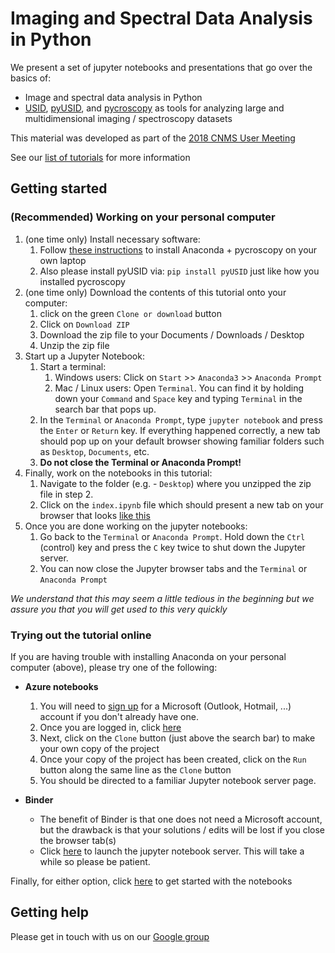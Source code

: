 # Imaging and Spectral Data Analysis in Python

We present a set of jupyter notebooks and presentations that go over the
basics of:

- Image and spectral data analysis in Python 
- [USID](https://pycroscopy.github.io/pyUSID/data_format.html), [pyUSID](https://pycroscopy.github.io/pyUSID/about.html), 
  and [pycroscopy](https://pycroscopy.github.io/pycroscopy/about.html) as tools for analyzing large and multidimensional imaging / spectroscopy datasets 
    
This material was developed as part of the [2018 CNMS User Meeting](./CNMS_UM_Workshop_schedule.md)

See our [list of tutorials](https://pycroscopy.github.io/pyUSID/external_guides.html) for more information
  
## Getting started
### (Recommended) Working on your personal computer
1. (one time only) Install necessary software:
    1. Follow [these instructions](https://pycroscopy.github.io/pycroscopy/install.html) to install Anaconda + 
       pycroscopy on your own laptop
    2. Also please install pyUSID via: ``pip install pyUSID`` just like how you installed pycroscopy
2. (one time only) Download the contents of this tutorial onto your computer:
    1. click on the green ``Clone or download`` button
    2. Click on ``Download ZIP``
    3. Download the zip file to your Documents / Downloads / Desktop
    4. Unzip the zip file
3. Start up a Jupyter Notebook:
    1. Start a terminal:
        1. Windows users: Click on ``Start`` >> ``Anaconda3`` >> ``Anaconda Prompt``
        2. Mac / Linux users: Open ``Terminal``. You can find it by holding down your ``Command`` and ``Space`` key and 
           typing ``Terminal`` in the search bar that pops up.
    2. In the ``Terminal`` or ``Anaconda Prompt``, type ``jupyter notebook`` and press the ``Enter`` or ``Return`` key.
       If everything happened correctly, a new tab should pop up on your default browser showing familiar folders such 
       as ``Desktop``, ``Documents``, etc. 
    3. **Do not close the Terminal or Anaconda Prompt!**
4. Finally, work on the notebooks in this tutorial:
    1. Navigate to the folder (e.g. - ``Desktop``) where you unzipped the zip file 
       in step 2.
    2. Click on the ``index.ipynb`` file which should present a new tab on your browser that looks [like this](./index.ipynb)
5. Once you are done working on the jupyter notebooks:
    1. Go back to the ``Terminal`` or ``Anaconda Prompt``. Hold down the ``Ctrl`` (control) key and press the ``C`` key 
       twice to shut down the Jupyter server.
    2. You can now close the Jupyter browser tabs and the ``Terminal`` or ``Anaconda Prompt``
    
*We understand that this may seem a little tedious in the beginning but we assure you that you will get used to this very quickly*

### Trying out the tutorial online
If you are having trouble with installing Anaconda on your personal computer (above), please try one of the following:

- **Azure notebooks**
    1. You will need to [sign up](https://signup.live.com/?wa=wsignin1.0&rpsnv=13&ct=1533149109&rver=6.7.6643.0&wp=MBI_SSL&wreply=https%3a%2f%2faccount.microsoft.com%2fauth%2fcomplete-signin%3fru%3dhttps%253A%252F%252Faccount.microsoft.com%252F%253Frefd%253Daccount.microsoft.com%2526refp%253Dsignedout-index&id=292666&lw=1&fl=easi2&pcexp=true&uictx=me&contextid=D0A988B000A50828&bk=1533149128&uiflavor=web&uaid=098dd33703314790a45fcfb799fd93d3&mkt=EN-US&lc=1033&lic=1) for a Microsoft (Outlook, Hotmail, ...) account if you don't already have one.
    2. Once you are logged in, click [here](https://notebooks.azure.com/ssomnath/libraries/cnms2018um)
    3. Next, click on the ``Clone`` button (just above the search bar) to make your own copy of the project
    4. Once your copy of the project has been created, click on the ``Run`` button along the same line as the ``Clone`` button
    5. You should be directed to a familiar Jupyter notebook server page.
        
- **Binder**
    - The benefit of Binder is that one does not need a Microsoft account, 
      but the drawback is that your solutions / edits will be lost if you close the browser tab(s)
    - Click [here](https://mybinder.org/v2/gh/pycroscopy/pyUSID_Tutorial/master) to launch the jupyter notebook server.
      This will take a while so please be patient.
      
Finally, for either option, click [here](./index.ipynb) to get started with the notebooks

## Getting help
Please get in touch with us on our [Google group](https://groups.google.com/forum/#!forum/pycroscopy)
